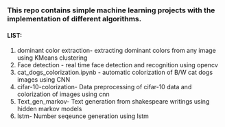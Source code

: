 ### This repo contains simple machine learning projects with the implementation of different algorithms.
#### LIST:

1. dominant color extraction- extracting dominant colors from any image using KMeans clustering
2. Face detection - real time face detection and recognition using opencv
3. cat_dogs_colorization.ipynb - automatic colorization of B/W cat dogs images using CNN
4. cifar-10-colorization- Data preprocessing of cifar-10 data and colorization of images using cnn
5. Text_gen_markov- Text generation from shakespeare writings using hidden markov models
6. lstm- Number seqeunce generation using lstm

